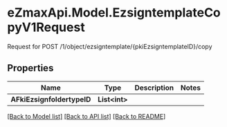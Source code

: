 # eZmaxApi.Model.EzsigntemplateCopyV1Request
Request for POST /1/object/ezsigntemplate/{pkiEzsigntemplateID}/copy

## Properties

Name | Type | Description | Notes
------------ | ------------- | ------------- | -------------
**AFkiEzsignfoldertypeID** | **List&lt;int&gt;** |  | 

[[Back to Model list]](../README.md#documentation-for-models) [[Back to API list]](../README.md#documentation-for-api-endpoints) [[Back to README]](../README.md)

